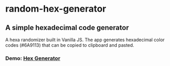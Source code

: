 # random-hex-generator
## A simple hexadecimal code generator

A hexa randomizer built in Vanilla JS. The app generates hexadecimal color codes (#6A9113) that can be copied to clipboard and pasted.

### Demo: [Hex Generator](https://obymanyando.github.io/random-hex-generator/)

